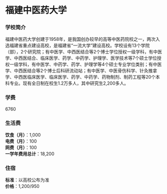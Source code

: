 # 福建中医药大学
### 学校简介
福建中医药大学创建于1958年，是我国创办较早的高等中医药院校之一，两次入选福建省重点建设高校，是福建省“一流大学”建设高校。学校设有13个学院（部），2个研究院；有中医学、中西医结合等2个博士学位授权一级学科，有中医学、中西医结合、临床医学、药学、中药学、护理学、医学技术等7个硕士学位授权一级学科，有中医学、中药学、药学、护理学等4个硕士专业学位类别；有中医学、中西医结合等2个博士后科研流动站；有中医学、中医骨伤科学、针灸推拿学、中西医临床医学、临床医学、药学、中药学、药物制剂、制药工程等20个本科专业。现有全日制在校生1.2万多人，其中研究生2,200多人。

### 学费
6760

### 生活费
**饮食（月）**：1,000  
**电费（月）**：100  
**网费（月）**：100  
**一学年费用总计**：18,200  

### 住宿
**标准**：以高校公布为准  
**价格**：1,200/950  
